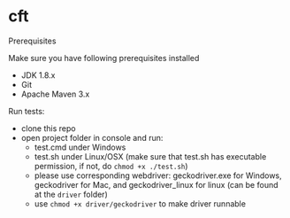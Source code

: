# cft
Prerequisites

Make sure you have following prerequisites installed
- JDK 1.8.x
- Git
- Apache Maven 3.x

Run tests:
 - clone this repo
 - open project folder in console and run:
   * test.cmd under Windows
   * test.sh under Linux/OSX (make sure that test.sh has executable permission, if not, do `chmod +x ./test.sh`)
   * please use corresponding webdriver: geckodriver.exe for Windows, geckodriver for Mac, and geckodriver_linux for linux (can be found at the `driver` folder)
   * use `chmod +x driver/geckodriver` to make driver runnable